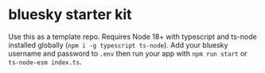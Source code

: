 # bluesky starter kit

Use this as a template repo. Requires Node 18+ with typescript and ts-node installed globally (`npm i -g typescript ts-node`). Add your bluesky username and password to `.env` then run your app with `npm run start` or `ts-node-esm index.ts`.
